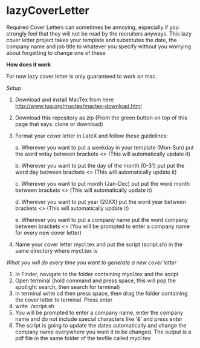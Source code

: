 # lazyCoverLetter
Required Cover Letters can sometimes be annoying, especially if you strongly feel that they will not be read by the recruiters anyways. This lazy cover letter project takes your template and substitutes the date, the company name and job title to whatever you specify without you worrying about forgetting to change one of these

<b>How does it work</b>

For now lazy cover letter is only guaranteed to work on mac.

<i> Setup </i>

1. Download and install MacTex from here http://www.tug.org/mactex/mactex-download.html
2. Download this repository as zip (From the green button on top of this page that says: clone or download)
3. Format your cover letter in LateX and follow these guidelines:

    a. Wherever you want to put a weekday in your template (Mon-Sun) put the word wday between brackets <> (This will automatically update it)
    
    b. Wherever you want to put the day of the month (0-31) put put the word day between brackets <> (This will automatically update it)
    
    c. Wherever you want to put month (Jan-Dec) put put the word month between brackets <> (This will automatically update it)
    
    d. Wherever you want to put year (20XX) put the word year between brackets <> (This will automatically update it)
    
    e. Wherever you want to put a company name put the word company between brackets <> (You will be prompted to enter a company name for every new cover letter)
4. Name your cover letter mycl.tex and put the script (script.sh) in the same directory where mycl.tex is

<i> What you will do every time you want to generate a new cover letter </i>

1. In Finder, navigate to the folder containing mycl.tex and the script
2. Open terminal (hold command and press space, this will pop the spotlight search, then search for terminal)
3. in terminal write cd then press space, then drag the folder containing the cover letter to terminal. Press enter
4. write ./script.sh
5. You will be prompted to enter a company name, enter the company name and do not include special characters like '&' and press enter
6. The script is going to update the dates automatically and change the company name everywhere you want it to be changed. The output is a pdf file in the same folder of the texfile called mycl.tex
